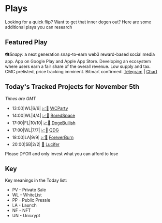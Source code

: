 
# Plays

Looking for a quick flip? Want to get that inner degen out? Here are some additional plays you can research

## Featured Play

📷*Snapy*: a next generation snap-to-earn web3 reward-based social media app. App on Google Play and Apple App Store. Developing an ecosystem where users earn a fair share of the overall revenue. Low supply and tax. CMC prelisted, price tracking imminent. Bitmart confirmed. 
[Telegram](https://t.me/snapyportal) | [Chart](https://app.nexuscrypto.com/token/bsc/0xa24808A57EA01a67A546A50D127aF9AFCdfeBE46)

## Today's Tracked Projects for November 5th
_Times are GMT_

- 13:00|WL|6/6| [📈](https://app.nexuscrypto.com/token/bsc/0x4947def3e153a88012e8d9e300d99771658c1613)[📲](https://www.pinksale.finance/launchpad/0xEb3Df4433F4121aF62309665DD44221B8E03d3d4?chain=BSC) [WCParty](https://t.me/WCPartyOfficial)
- 14:00|WL|4/4| [📈](https://app.nexuscrypto.com/token/bsc/0x61b9b1af5628e7026a3419a1a9963ab4e26b377d)[📲](https://www.pinksale.finance/launchpad/0xfdE035313ee2446e0B44c0fE76e990F05d763eF5?chain=BSC) [BoredSpace](https://t.me/BoredSpacePortal)
- 17:00|FL|10/10| [📈](https://app.nexuscrypto.com/token/bsc/0x8a957d723bb1f851f156f5fe7e12e7aaeecb8b8e)[📲](https://www.pinksale.finance/launchpad/0xBdda44f18F6e0A7B6BF58ff49797F13d4C13C3fF?chain=BSC) [DogeBullish](https://t.me/DogeBullishBSC)
- 17:00|WL|7/7| [📈](https://app.nexuscrypto.com/token/bsc/0x06205df3c943a0c9e1357041fe3a3636ce1cc69e)[📲](https://www.pinksale.finance/launchpad/0xc4C1Df06e166b7dfBcBaF35645C9a38243eA639c?chain=BSC) [QDG](https://t.me/qatardogegrow)
- 18:00|LA|9/9| [📈](https://app.nexuscrypto.com/token/bsc/0x3b2cb8b2a9baf200142456c550a328e6c45c176b)[📲](https://www.pinksale.finance/launchpad/0x1ad7C6343454D0a8f583C5f274e7B82dBb44a901?chain=BSC) [ForeverBurn](https://t.me/ForeverBurn_BSC)
- 20:00|SB|2/2| [📲](https://www.pinksale.finance/launchpad/0x47e8445AD9c835F9a65e08eC16DD2F5829fd6AE3?chain=ETH) [Lucifer](https://t.me/LuciferGameNFT)


Please DYOR and only invest what you can afford to lose

## Key
Key meanings in the Today list:

- PV - Private Sale
- WL - WhiteList
- PP - Public Presale
- LA - Launch
- NF - NFT
- UN - Unicrypt